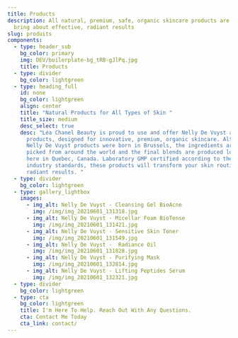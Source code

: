 ```yaml
---
title: Products
description: All natural, premium, safe, organic skincare products are used to
  bring about effective, radiant results
slug: produits
components:
  - type: header_sub
    bg_color: primary
    img: DEV/boilerplate-bg_tRB-gJlPq.jpg
    title: Products
  - type: divider
    bg_color: lightgreen
  - type: heading_full
    id: none
    bg_color: lightgreen
    align: center
    title: "Natural Products for All Types of Skin "
    title_size: medium
    desc_select: true
    desc: "Léa Chanel Beauty is proud to use and offer Nelly De Vuyst and Druide
      products, designed for innovative, premium, organic skincare. Although
      Nelly De Vuyst products were born in Brussels, the ingredients are hand
      picked from around the world and the final blends are produced locally
      here in Quebec, Canada. Laboratory GMP certified according to the highest
      industry standards, these products will transform your skin routine with
      radiant results. "
  - type: divider
    bg_color: lightgreen
  - type: gallery_lightbox
    images:
      - img_alt: Nelly De Vuyst - Cleansing Gel BioAcne
        img: /img/img_20210601_131318.jpg
      - img_alt: Nelly De Vuyst - Micellar Foam BioTense
        img: /img/img_20210601_131421.jpg
      - img_alt: Nelly De Vuyst - Sensitive Skin Toner
        img: /img/img_20210601_131549.jpg
      - img_alt: Nelly De Vuyst -  Radiance Oil
        img: /img/img_20210601_131828.jpg
      - img_alt: Nelly De Vuyst - Purifying Mask
        img: /img/img_20210601_132814.jpg
      - img_alt: Nelly De Vuyst - Lifting Peptides Serum
        img: /img/img_20210601_132321.jpg
  - type: divider
    bg_color: lightgreen
  - type: cta
    bg_color: lightgreen
    title: I'm Here To Help. Reach Out With Any Questions.
    cta: Contact Me Today
    cta_link: contact/
---
```

